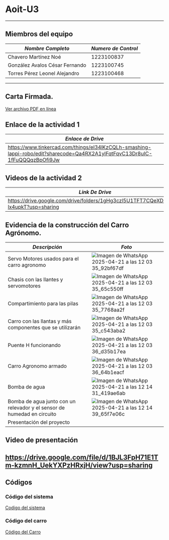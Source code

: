 # Aoit-U3
---

## Miembros del equipo

| *Nombre Completo*| *Numero de Control* |
|-----------------|-------------|
| Chavero Martínez Noé | 1223100837 |
| González Avalos César Fernando | 1223100745 |
| Torres Pérez Leonel Alejandro | 1223100468 |
---
## Carta Firmada.

[Ver archivo PDF en línea](https://github.com/HelSk-AlejTo-16/Aoit-U3/blob/main/ARQ.%20LUIS.pdf)


## Enlace de la actividad 1

| *Enlace de Drive*|
|-----------------|
|https://www.tinkercad.com/things/eI34lKzCQLh-smashing-lappi-robo/edit?sharecode=Qa4RX2A1ylFqtFqvC13Dr8uIC-1fFuQQQqzBpOfi9Jw|
## Videos de la actividad 2

| *Link De Drive* |
|-----------------|
|https://drive.google.com/drive/folders/1gHg3czl5U1TFT7CQeXDO1Lpy-lx4upkT?usp=sharing|
## Evidencia de la construcción del Carro Agrónomo.

| *Descripción*| *Foto* |
|-----------------|-------------|
|Servo Motores usados para el carro agronomo | ![Imagen de WhatsApp 2025-04-21 a las 12 03 35_92bf67df](https://github.com/user-attachments/assets/524abf68-f836-4461-97a7-cf33aa9e9661)|
| Chasis con las llantes y servomotores| ![Imagen de WhatsApp 2025-04-21 a las 12 03 35_65c550ff](https://github.com/user-attachments/assets/3a94c321-b051-4dd0-aa75-ed26ba7b11a7)|
| Compartimiento para las pilas| ![Imagen de WhatsApp 2025-04-21 a las 12 03 35_7768aa2f](https://github.com/user-attachments/assets/3115092b-8793-464b-9642-3b25599728d4)|
| Carro con las llantas y más componentes que se utilizarán| ![Imagen de WhatsApp 2025-04-21 a las 12 03 35_c543aba2](https://github.com/user-attachments/assets/a52aec4f-a85a-419c-a708-cc8dce5d8eca)|
|Puente H funcionando| ![Imagen de WhatsApp 2025-04-21 a las 12 03 36_d35b17ea](https://github.com/user-attachments/assets/28d90a68-82b7-4e36-8ab0-5375144ce260)|
| Carro Agronomo armado| ![Imagen de WhatsApp 2025-04-21 a las 12 03 36_64b1eacf](https://github.com/user-attachments/assets/da03545d-8fd6-4ea6-af66-6085d864f79c)|
|Bomba de agua| ![Imagen de WhatsApp 2025-04-21 a las 12 14 31_419ae6ab](https://github.com/user-attachments/assets/c8d36ad5-d1ce-40e2-b644-39cedf9cc227)|
|Bomba de agua junto con un relevador y el sensor de humedad en circuito| ![Imagen de WhatsApp 2025-04-21 a las 12 14 39_65f7e06c](https://github.com/user-attachments/assets/569d548e-0821-4560-bf7b-c28aa56a1d09)|
|Presentación del proyecto||![Imagen de WhatsApp 2025-04-21 a las 20 32 16_86662783](https://github.com/user-attachments/assets/a6e3a1e2-5025-467c-aeab-fcb93a06ffd0)|

## Video de presentación
https://drive.google.com/file/d/1BJL3FpH71E1Tm-kzmnH_UekYXPzHRxjH/view?usp=sharing
---
## Códigos 
### Código del sistema
[Codigo del sistema](funcionamientoSistema.ino)
### Código del carro
[Código del Carro](funcionamientoCarro.py)

